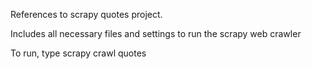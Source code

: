 References to scrapy quotes project.

Includes all necessary files and settings to run the scrapy web crawler

To run, type scrapy crawl quotes
